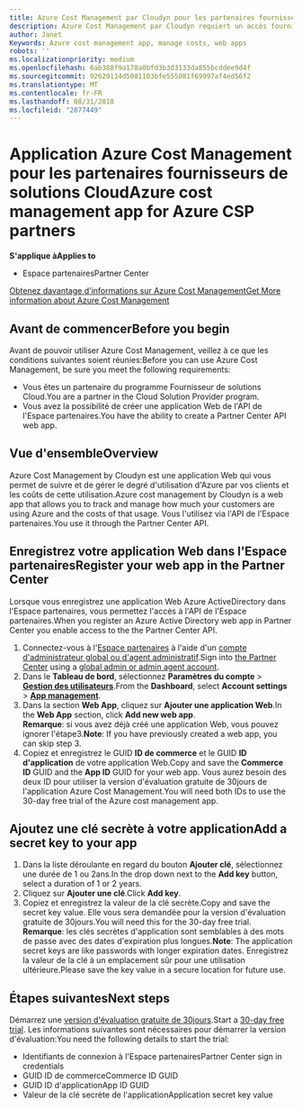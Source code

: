 ```yaml
---
title: Azure Cost Management par Cloudyn pour les partenaires fournisseurs de solutions Cloud | Espacepartenaires
description: Azure Cost Management par Cloudyn requiert un accès fourni à l'API de l'Espace partenaires.
author: Janet
Keywords: Azure cost management app, manage costs, web apps
robots: ''
ms.localizationpriority: medium
ms.openlocfilehash: 6ab388f9a178a0bfd3b3d3133da855bcddee9d4f
ms.sourcegitcommit: 92629114d5081103bfe555081f69997af4ed56f2
ms.translationtype: MT
ms.contentlocale: fr-FR
ms.lasthandoff: 08/31/2018
ms.locfileid: "2877449"
---
```

# <a name="azure-cost-management-app-for-azure-csp-partners"></a><span data-ttu-id="9e7fc-103">Application Azure Cost Management pour les partenaires fournisseurs de solutions Cloud</span><span class="sxs-lookup"><span data-stu-id="9e7fc-103">Azure cost management app for Azure CSP partners</span></span>  

**<span data-ttu-id="9e7fc-104">S'applique à</span><span class="sxs-lookup"><span data-stu-id="9e7fc-104">Applies to</span></span>**

-  <span data-ttu-id="9e7fc-105">Espace partenaires</span><span class="sxs-lookup"><span data-stu-id="9e7fc-105">Partner Center</span></span>

[<span data-ttu-id="9e7fc-106">Obtenez davantage d'informations sur Azure Cost Management</span><span class="sxs-lookup"><span data-stu-id="9e7fc-106">Get More information about Azure Cost Management</span></span>](https://go.microsoft.com/fwlink/p/?linkid=857893)

## <a name="before-you-begin"></a><span data-ttu-id="9e7fc-107">Avant de commencer</span><span class="sxs-lookup"><span data-stu-id="9e7fc-107">Before you begin</span></span>
<span data-ttu-id="9e7fc-108">Avant de pouvoir utiliser Azure Cost Management, veillez à ce que les conditions suivantes soient réunies:</span><span class="sxs-lookup"><span data-stu-id="9e7fc-108">Before you can use Azure Cost Management, be sure you meet the following requirements:</span></span>

- <span data-ttu-id="9e7fc-109">Vous êtes un partenaire du programme Fournisseur de solutions Cloud.</span><span class="sxs-lookup"><span data-stu-id="9e7fc-109">You are a partner in the Cloud Solution Provider program.</span></span>
- <span data-ttu-id="9e7fc-110">Vous avez la possibilité de créer une application Web de l'API de l'Espace partenaires.</span><span class="sxs-lookup"><span data-stu-id="9e7fc-110">You have the ability to create a Partner Center API web app.</span></span>

## <a name="overview"></a><span data-ttu-id="9e7fc-111">Vue d'ensemble</span><span class="sxs-lookup"><span data-stu-id="9e7fc-111">Overview</span></span>

<span data-ttu-id="9e7fc-112">Azure Cost Management by Cloudyn est une application Web qui vous permet de suivre et de gérer le degré d'utilisation d'Azure par vos clients et les coûts de cette utilisation.</span><span class="sxs-lookup"><span data-stu-id="9e7fc-112">Azure cost management by Cloudyn is a web app that allows you to track and manage how much your customers are using Azure and the costs of that usage.</span></span> <span data-ttu-id="9e7fc-113">Vous l'utilisez via l'API de l'Espace partenaires.</span><span class="sxs-lookup"><span data-stu-id="9e7fc-113">You use it through the Partner Center API.</span></span>

## <a name="register-your-web-app-in-the-partner-center"></a><span data-ttu-id="9e7fc-114">Enregistrez votre application Web dans l'Espace partenaires</span><span class="sxs-lookup"><span data-stu-id="9e7fc-114">Register your web app in the Partner Center</span></span>
<span data-ttu-id="9e7fc-115">Lorsque vous enregistrez une application Web Azure ActiveDirectory dans l'Espace partenaires, vous permettez l'accès à l'API de l'Espace partenaires.</span><span class="sxs-lookup"><span data-stu-id="9e7fc-115">When you register an Azure Active Directory web app in Partner Center you enable access to the the Partner Center API.</span></span> 
1.  <span data-ttu-id="9e7fc-116">Connectez-vous à l'[Espace partenaires](https://partnercenter.microsoft.com/en-us/pcv/dashboard/overview) à l'aide d'un [compte d'administrateur global ou d'agent administratif](create-user-accounts-and-set-permissions.md).</span><span class="sxs-lookup"><span data-stu-id="9e7fc-116">Sign into [the Partner Center](https://partnercenter.microsoft.com/en-us/pcv/dashboard/overview) using a [global admin or admin agent account](create-user-accounts-and-set-permissions.md).</span></span>
2.  <span data-ttu-id="9e7fc-117">Dans le **Tableau de bord**, sélectionnez **Paramètres du compte** &gt; **[Gestion des utilisateurs](https://partnercenter.microsoft.com/en-us/pcv/apiintegration/appmanagement)**.</span><span class="sxs-lookup"><span data-stu-id="9e7fc-117">From the **Dashboard**, select **Account settings** &gt; **[App management](https://partnercenter.microsoft.com/en-us/pcv/apiintegration/appmanagement)**.</span></span>
3.  <span data-ttu-id="9e7fc-118">Dans la section **Web App**, cliquez sur **Ajouter une application Web**.</span><span class="sxs-lookup"><span data-stu-id="9e7fc-118">In the **Web App** section, click **Add new web app**.</span></span>
<br> <span data-ttu-id="9e7fc-119">**Remarque**: si vous avez déjà créé une application Web, vous pouvez ignorer l'étape3.</span><span class="sxs-lookup"><span data-stu-id="9e7fc-119">**Note**: If you have previously created a web app, you can skip step 3.</span></span>
4.  <span data-ttu-id="9e7fc-120">Copiez et enregistrez le GUID **ID de commerce** et le GUID **ID d'application** de votre application Web.</span><span class="sxs-lookup"><span data-stu-id="9e7fc-120">Copy and save the **Commerce ID** GUID and the **App ID** GUID for your web app.</span></span> <span data-ttu-id="9e7fc-121">Vous aurez besoin des deux ID pour utiliser la version d'évaluation gratuite de 30jours de l'application Azure Cost Management.</span><span class="sxs-lookup"><span data-stu-id="9e7fc-121">You will need both IDs to use the 30-day free trial of the Azure cost management app.</span></span>

## <a name="add-a-secret-key-to-your-app"></a><span data-ttu-id="9e7fc-122">Ajoutez une clé secrète à votre application</span><span class="sxs-lookup"><span data-stu-id="9e7fc-122">Add a secret key to your app</span></span>
1.  <span data-ttu-id="9e7fc-123">Dans la liste déroulante en regard du bouton **Ajouter clé**, sélectionnez une durée de 1 ou 2ans.</span><span class="sxs-lookup"><span data-stu-id="9e7fc-123">In the drop down next to the **Add key** button, select a duration of 1 or 2 years.</span></span>
2.  <span data-ttu-id="9e7fc-124">Cliquez sur **Ajouter une clé**.</span><span class="sxs-lookup"><span data-stu-id="9e7fc-124">Click **Add key**.</span></span> 
3.  <span data-ttu-id="9e7fc-125">Copiez et enregistrez la valeur de la clé secrète.</span><span class="sxs-lookup"><span data-stu-id="9e7fc-125">Copy and save the secret key value.</span></span> <span data-ttu-id="9e7fc-126">Elle vous sera demandée pour la version d'évaluation gratuite de 30jours.</span><span class="sxs-lookup"><span data-stu-id="9e7fc-126">You will need this for the 30-day free trial.</span></span>
<br><span data-ttu-id="9e7fc-127">**Remarque**: les clés secrètes d'application sont semblables à des mots de passe avec des dates d'expiration plus longues.</span><span class="sxs-lookup"><span data-stu-id="9e7fc-127">**Note**: The application secret keys are like passwords with longer expiration dates.</span></span> <span data-ttu-id="9e7fc-128">Enregistrez la valeur de la clé à un emplacement sûr pour une utilisation ultérieure.</span><span class="sxs-lookup"><span data-stu-id="9e7fc-128">Please save the key value in a secure location for future use.</span></span>

## <a name="next-steps"></a><span data-ttu-id="9e7fc-129">Étapes suivantes</span><span class="sxs-lookup"><span data-stu-id="9e7fc-129">Next steps</span></span>
<span data-ttu-id="9e7fc-130">Démarrez une [version d'évaluation gratuite de 30jours](https://go.microsoft.com/fwlink/?linkid=857895).</span><span class="sxs-lookup"><span data-stu-id="9e7fc-130">Start a [30-day free trial](https://go.microsoft.com/fwlink/?linkid=857895).</span></span>
<span data-ttu-id="9e7fc-131">Les informations suivantes sont nécessaires pour démarrer la version d'évaluation:</span><span class="sxs-lookup"><span data-stu-id="9e7fc-131">You need the following details to start the trial:</span></span>
- <span data-ttu-id="9e7fc-132">Identifiants de connexion à l'Espace partenaires</span><span class="sxs-lookup"><span data-stu-id="9e7fc-132">Partner Center sign in credentials</span></span>
- <span data-ttu-id="9e7fc-133">GUID ID de commerce</span><span class="sxs-lookup"><span data-stu-id="9e7fc-133">Commerce ID GUID</span></span>
- <span data-ttu-id="9e7fc-134">GUID ID d'application</span><span class="sxs-lookup"><span data-stu-id="9e7fc-134">App ID GUID</span></span>
- <span data-ttu-id="9e7fc-135">Valeur de la clé secrète de l'application</span><span class="sxs-lookup"><span data-stu-id="9e7fc-135">Application secret key value</span></span>
